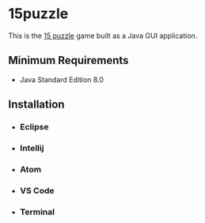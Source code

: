 # 15puzzle
This is the [15 puzzle](https://en.wikipedia.org/wiki/15_puzzle) game built as a Java GUI application.

## Minimum Requirements
* Java Standard Edition 8.0

## Installation
* ### Eclipse

* ### Intellij

* ### Atom

* ### VS Code

* ### Terminal
